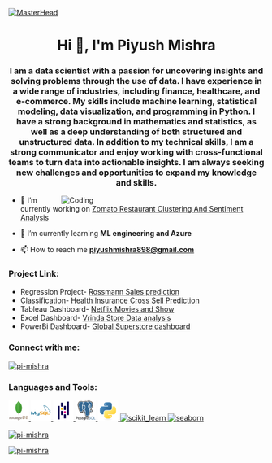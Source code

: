[![MasterHead](https://static01.nyt.com/images/2018/10/19/business/19AIcover-illo/19AIcover-illo-jumbo-v5.gif)](https://amplify.nabshow.com/wp-content/uploads/sites/12/2022/02/AI-deeplearning.gif)

<h1 align="center">Hi 👋, I'm Piyush Mishra</h1>
<h3 align="center">I am a data scientist with a passion for uncovering insights and solving problems through the use of data. I have experience in a wide range of industries, including finance, healthcare, and e-commerce. My skills include machine learning, statistical modeling, data visualization, and programming in Python. I have a strong background in mathematics and statistics, as well as a deep understanding of both structured and unstructured data. In addition to my technical skills, I am a strong communicator and enjoy working with cross-functional teams to turn data into actionable insights. I am always seeking new challenges and opportunities to expand my knowledge and skills.</h3>
<img align="right" alt="Coding" width="400" src="https://miro.medium.com/max/1400/1*d7QeSREErtMuJQ0bcptMXQ.gif">

- 🔭 I’m currently working on [Zomato Restaurant Clustering And Sentiment Analysis](https://github.com/pi-mishra/Zomato-Restaurant-Clustering-And-Sentiment-Analysis/blob/main/Zomato_Restaurant_Clustering_And_Sentiment_Analysis.ipynb)

- 🌱 I’m currently learning **ML engineering and Azure**

- 📫 How to reach me **piyushmishra898@gmail.com**



<h3 align="left">Project Link:</h3>

- Regression Project- [Rossmann Sales prediction](https://github.com/pi-mishra/Rossmann-Sales-Prediction-Regression-)
- Classification- [Health Insurance Cross Sell Prediction](https://github.com/pi-mishra/HEALTH-INSURANCE-CROSS-SELL-PREDICTION)
- Tableau Dashboard- [Netflix Movies and Show](https://public.tableau.com/app/profile/piyush.mishra2889/viz/NetflixmovieandTVseriesdashboard/Netflix)
- Excel Dashboard- [Vrinda Store Data analysis](https://1drv.ms/x/s!AvRx2EtQhwQXgi9L3G8LII5_aABN?e=sJe8Ku)
- PowerBi Dashboard- [Global Superstore dashboard](https://github.com/pi-mishra/pi-mishra-Global_superstore_dashboard/blob/main/README.md)

<h3 align="left">Connect with me:</h3>
<p align="left">
<a href="https://linkedin.com/in/pi-mishra" target="blank"><img align="center" src="https://raw.githubusercontent.com/rahuldkjain/github-profile-readme-generator/master/src/images/icons/Social/linked-in-alt.svg" alt="pi-mishra" height="30" width="40" /></a>
</p>

<h3 align="left">Languages and Tools:</h3>
<p align="left"> <a href="https://www.mongodb.com/" target="_blank" rel="noreferrer"> <img src="https://raw.githubusercontent.com/devicons/devicon/master/icons/mongodb/mongodb-original-wordmark.svg" alt="mongodb" width="40" height="40"/> </a> <a href="https://www.mysql.com/" target="_blank" rel="noreferrer"> <img src="https://raw.githubusercontent.com/devicons/devicon/master/icons/mysql/mysql-original-wordmark.svg" alt="mysql" width="40" height="40"/> </a> <a href="https://pandas.pydata.org/" target="_blank" rel="noreferrer"> <img src="https://raw.githubusercontent.com/devicons/devicon/2ae2a900d2f041da66e950e4d48052658d850630/icons/pandas/pandas-original.svg" alt="pandas" width="40" height="40"/> </a> <a href="https://www.postgresql.org" target="_blank" rel="noreferrer"> <img src="https://raw.githubusercontent.com/devicons/devicon/master/icons/postgresql/postgresql-original-wordmark.svg" alt="postgresql" width="40" height="40"/> </a> <a href="https://www.python.org" target="_blank" rel="noreferrer"> <img src="https://raw.githubusercontent.com/devicons/devicon/master/icons/python/python-original.svg" alt="python" width="40" height="40"/> </a> <a href="https://scikit-learn.org/" target="_blank" rel="noreferrer"> <img src="https://upload.wikimedia.org/wikipedia/commons/0/05/Scikit_learn_logo_small.svg" alt="scikit_learn" width="40" height="40"/> </a> <a href="https://seaborn.pydata.org/" target="_blank" rel="noreferrer"> <img src="https://seaborn.pydata.org/_images/logo-mark-lightbg.svg" alt="seaborn" width="40" height="40"/> </a> </p> <a href="https://www.tableau.com/" target="_blank" rel="noreferrer">


<p><img align="center" src="https://github-readme-streak-stats.herokuapp.com/?user=pi-mishra&" alt="pi-mishra" /></p>
  
<p align="left"> <img src="https://komarev.com/ghpvc/?username=pi-mishra&label=Profile%20views&color=0e75b6&style=flat" alt="pi-mishra" /> </p>

